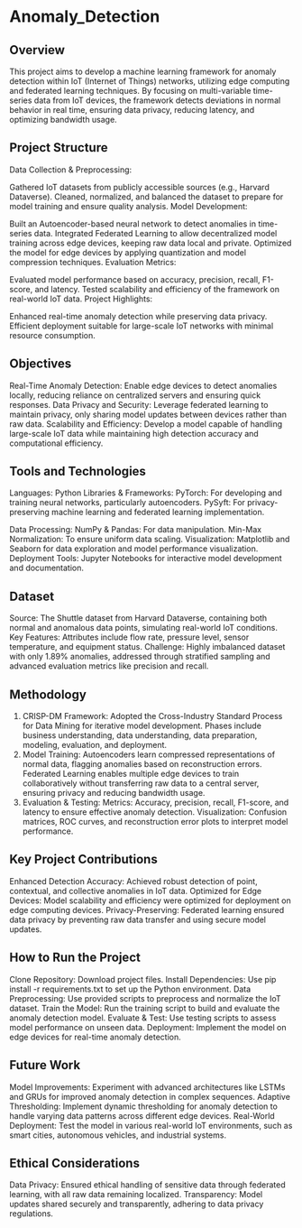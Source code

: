 # Anomaly_Detection
## Overview
This project aims to develop a machine learning framework for anomaly detection within IoT (Internet of Things) networks, utilizing edge computing and federated learning techniques. By focusing on multi-variable time-series data from IoT devices, the framework detects deviations in normal behavior in real time, ensuring data privacy, reducing latency, and optimizing bandwidth usage.


## Project Structure

Data Collection & Preprocessing:

Gathered IoT datasets from publicly accessible sources (e.g., Harvard Dataverse).
Cleaned, normalized, and balanced the dataset to prepare for model training and ensure quality analysis.
Model Development:

Built an Autoencoder-based neural network to detect anomalies in time-series data.
Integrated Federated Learning to allow decentralized model training across edge devices, keeping raw data local and private.
Optimized the model for edge devices by applying quantization and model compression techniques.
Evaluation Metrics:

Evaluated model performance based on accuracy, precision, recall, F1-score, and latency.
Tested scalability and efficiency of the framework on real-world IoT data.
Project Highlights:

Enhanced real-time anomaly detection while preserving data privacy.
Efficient deployment suitable for large-scale IoT networks with minimal resource consumption.


## Objectives

Real-Time Anomaly Detection: Enable edge devices to detect anomalies locally, reducing reliance on centralized servers and ensuring quick responses.
Data Privacy and Security: Leverage federated learning to maintain privacy, only sharing model updates between devices rather than raw data.
Scalability and Efficiency: Develop a model capable of handling large-scale IoT data while maintaining high detection accuracy and computational efficiency.


## Tools and Technologies

Languages: Python
Libraries & Frameworks:
PyTorch: For developing and training neural networks, particularly autoencoders.
PySyft: For privacy-preserving machine learning and federated learning implementation.

Data Processing:
NumPy & Pandas: For data manipulation.
Min-Max Normalization: To ensure uniform data scaling.
Visualization: Matplotlib and Seaborn for data exploration and model performance visualization.
Deployment Tools: Jupyter Notebooks for interactive model development and documentation.


## Dataset

Source: The Shuttle dataset from Harvard Dataverse, containing both normal and anomalous data points, simulating real-world IoT conditions.
Key Features: Attributes include flow rate, pressure level, sensor temperature, and equipment status.
Challenge: Highly imbalanced dataset with only 1.89% anomalies, addressed through stratified sampling and advanced evaluation metrics like precision and recall.


## Methodology

1. CRISP-DM Framework:
Adopted the Cross-Industry Standard Process for Data Mining for iterative model development.
Phases include business understanding, data understanding, data preparation, modeling, evaluation, and deployment.
2. Model Training:
Autoencoders learn compressed representations of normal data, flagging anomalies based on reconstruction errors.
Federated Learning enables multiple edge devices to train collaboratively without transferring raw data to a central server, ensuring privacy and reducing bandwidth usage.
3. Evaluation & Testing:
Metrics: Accuracy, precision, recall, F1-score, and latency to ensure effective anomaly detection.
Visualization: Confusion matrices, ROC curves, and reconstruction error plots to interpret model performance.


## Key Project Contributions
Enhanced Detection Accuracy: Achieved robust detection of point, contextual, and collective anomalies in IoT data.
Optimized for Edge Devices: Model scalability and efficiency were optimized for deployment on edge computing devices.
Privacy-Preserving: Federated learning ensured data privacy by preventing raw data transfer and using secure model updates.


## How to Run the Project
Clone Repository: Download project files.
Install Dependencies: Use pip install -r requirements.txt to set up the Python environment.
Data Preprocessing: Use provided scripts to preprocess and normalize the IoT dataset.
Train the Model: Run the training script to build and evaluate the anomaly detection model.
Evaluate & Test: Use testing scripts to assess model performance on unseen data.
Deployment: Implement the model on edge devices for real-time anomaly detection.


## Future Work
Model Improvements: Experiment with advanced architectures like LSTMs and GRUs for improved anomaly detection in complex sequences.
Adaptive Thresholding: Implement dynamic thresholding for anomaly detection to handle varying data patterns across different edge devices.
Real-World Deployment: Test the model in various real-world IoT environments, such as smart cities, autonomous vehicles, and industrial systems.


## Ethical Considerations
Data Privacy: Ensured ethical handling of sensitive data through federated learning, with all raw data remaining localized.
Transparency: Model updates shared securely and transparently, adhering to data privacy regulations.
